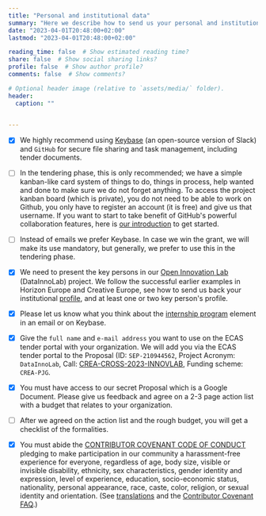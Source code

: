 ```yaml
---
title: "Personal and institutional data"
summary: "Here we describe how to send us your personal and institutional data"
date: "2023-04-01T20:48:00+02:00"
lastmod: "2023-04-01T20:48:00+02:00"

reading_time: false  # Show estimated reading time?
share: false  # Show social sharing links?
profile: false  # Show author profile?
comments: false  # Show comments?

# Optional header image (relative to `assets/media/` folder).
header: 
  caption: ""
  

---
```



- [x] We highly recommend using [Keybase](https://manual.dataobservatory.eu/collaboration-tools.html#keybase) (an open-source version of Slack) and `GitHub` for secure file sharing and task management, including tender documents.  

- [ ] In the tendering phase, this is only recommended; we have a simple kanban-like card system of things to do, things in process, help wanted and done to make sure we do not forget anything.  To access the project kanban board (which is private), you do not need to be able to work on Github, you only have to register an account (it is free) and give us that username. If you want to start to take benefit of GitHub's powerful collaboration features, here is [our introduction](https://manual.dataobservatory.eu/collaboration-tools.html#github) to get started.

- [ ] Instead of emails we prefer Keybase. In case we win the grant, we will make its use mandatory, but generally, we prefer to use this in the tendering phase. 

- [x] We need to present the key persons in our [Open Innovation Lab](https://reprex.nl/project/crea-innovlab-2023/) (DataInnoLab) project. We follow the successful earlier examples in Horizon Europe and Creative Europe, see how to send us back your institutional [profile](https://reprex.nl/faq/profile/), and at least one or two key person's profile.

- [x] Please let us know what you think about the [internship program](https://reprex.nl/crea/internships/) element in an email or on Keybase.

- [x] Give the `full name` and `e-mail address` you want to use on the ECAS tender portal with your organization. We will add you via the ECAS tender portal to the Proposal (ID: `SEP-210944562`, Project Acronym: `DataInnoLab`, Call: [CREA-CROSS-2023-INNOVLAB](https://culture.ec.europa.eu/calls/call-for-innovation-labs), Funding scheme: `CREA-PJG`.

- [x] You must have access to our secret Proposal which is a Google Document. Please give us feedback and agree on a 2-3 page action list with a budget that relates to your organization.

- [ ] After we agreed on the action list and the rough budget, you will get a checklist of the formalities.  

- [x] You must abide the [CONTRIBUTOR COVENANT CODE OF CONDUCT](https://www.contributor-covenant.org/version/2/1/code_of_conduct/) pledging to make participation in our community a harassment-free experience for everyone, regardless of age, body size, visible or invisible disability, ethnicity, sex characteristics, gender identity and expression, level of experience, education, socio-economic status, nationality, personal appearance, race, caste, color, religion, or sexual identity and orientation. (See [translations](https://www.contributor-covenant.org/translations/) and the [Contributor Covenant FAQ](https://www.contributor-covenant.org/faq/).)

